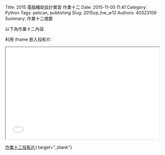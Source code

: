 Title: 2015 電腦輔助設計實習 作業十二
Date: 2015-11-05 11:41
Category: Python
Tags: pelican, publishing
Slug: 2015cp_hw_w12
Authors: 40323109
Summary: 作業十二摘要

以下為作業十二內容

利用 iframe 嵌入投影片:

<iframe src="simplest12.html" width="500" height="300"></iframe>

[作業十二投影片](simplest12.html){:target="_blank"}

